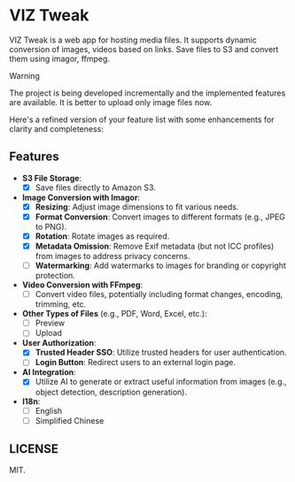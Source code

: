 # VIZ Tweak

VIZ Tweak is a web app for hosting media files. It supports dynamic conversion of images, videos based on links. Save files to S3 and convert them using imagor, ffmpeg.

> [!WARNING]
> The project is being developed incrementally and the implemented features are available.
> It is better to upload only image files now.

Here's a refined version of your feature list with some enhancements for clarity and completeness:

## Features

- **S3 File Storage**:
  - [x] Save files directly to Amazon S3.

- **Image Conversion with Imagor**:
  - [x] **Resizing**: Adjust image dimensions to fit various needs.
  - [x] **Format Conversion**: Convert images to different formats (e.g., JPEG to PNG).
  - [x] **Rotation**: Rotate images as required.
  - [x] **Metadata Omission**: Remove Exif metadata (but not ICC profiles) from images to address privacy concerns.
  - [ ] **Watermarking**: Add watermarks to images for branding or copyright protection.

- **Video Conversion with FFmpeg**:
  - [ ] Convert video files, potentially including format changes, encoding, trimming, etc.

- **Other Types of Files** (e.g., PDF, Word, Excel, etc.):
  - [ ] Preview
  - [ ] Upload

- **User Authorization**:
  - [x] **Trusted Header SSO**: Utilize trusted headers for user authentication.
  - [ ] **Login Button**: Redirect users to an external login page.

- **AI Integration**:
  - [x] Utilize AI to generate or extract useful information from images (e.g., object detection, description generation).

- **I18n**:
  - [ ] English
  - [ ] Simplified Chinese

## LICENSE

MIT.
